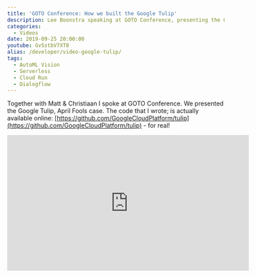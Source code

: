 ```yaml
---
title: 'GOTO Conference: How we built the Google Tulip'
description: Lee Boonstra speaking at GOTO Conference, presenting the Google Tulip April fools case.
categories:
  - Videos
date: 2019-09-25 20:00:00
youtube: Gv5stbV7XT8
alias: /developer/video-google-tulip/
tags:
  - AutoML Vision
  - Serverless
  - Cloud Run
  - Dialogflow
---
```


Together with Matt & Christiaan I spoke at GOTO Conference. We presented the Google Tulip, April Fools case. The code that I wrote; is actually available online:
[https://github.com/GoogleCloudPlatform/tulip](https://github.com/GoogleCloudPlatform/tulip) - for real!

<!--more-->
<iframe width="560" height="315" src="https://www.youtube.com/embed/Gv5stbV7XT8" frameborder="0" allow="accelerometer; autoplay; encrypted-media; gyroscope; picture-in-picture" allowfullscreen></iframe>
